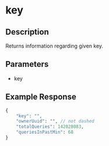 # key

## Description
Returns information regarding given key.

## Parameters
- key

## Example Response
```php
{
    "key": "", 
    "ownerUuid": "", // not dashed
    "totalQueries": 142028083,
    "queriesInPastMin": 68
} 
```